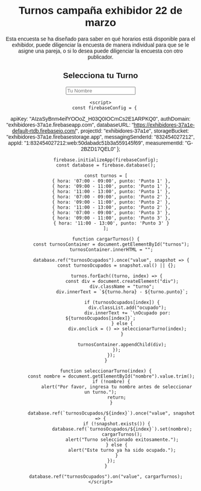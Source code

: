 # Turnos campaña exhibidor 22 de marzo 
Esta encuesta se ha diseñado para saber en qué horarios está disponible para el exhibidor, puede diligenciar la encuesta de manera individual para que se le asigne una pareja, o si lo desea puede diligenciar la encuesta con otro publicador. 

<html lang="es">
<head>
    <meta charset="UTF-8">
    <meta name="viewport" content="width=device-width, initial-scale=1.0">
    <title>Selecciona tu Turno</title>
    <script src="https://www.gstatic.com/firebasejs/9.6.1/firebase-app.js"></script>
    <script src="https://www.gstatic.com/firebasejs/9.6.1/firebase-database.js"></script>
    <style>
        body { font-family: Arial, sans-serif; text-align: center; }
        .turno { margin: 10px; padding: 10px; border: 1px solid black; display: inline-block; cursor: pointer; }
        .ocupado { background-color: lightgray; cursor: not-allowed; }
    </style>
</head>
<body>
    <h2>Selecciona tu Turno</h2>
    <input type="text" id="nombre" placeholder="Tu Nombre" required>
    <div id="turnos"></div>

    <script>
       const firebaseConfig = {
  apiKey: "AIzaSyBnm4eifYOOoZ_H03Q0IOCmCs2E1ARPKQ0",
  authDomain: "exhibidores-37a1e.firebaseapp.com",
  databaseURL: "https://exhibidores-37a1e-default-rtdb.firebaseio.com/",
  projectId: "exhibidores-37a1e",
  storageBucket: "exhibidores-37a1e.firebasestorage.app",
  messagingSenderId: "832454027212",
  appId: "1:832454027212:web:50dabadc51b3a559145f69",
  measurementId: "G-2BZD17QEL0"
};

        
        firebase.initializeApp(firebaseConfig);
        const database = firebase.database();

        const turnos = [
            { hora: '07:00 - 09:00', punto: 'Punto 1' },
            { hora: '09:00 - 11:00', punto: 'Punto 1' },
            { hora: '11:00 - 13:00', punto: 'Punto 1' },
            { hora: '07:00 - 09:00', punto: 'Punto 2' },
            { hora: '09:00 - 11:00', punto: 'Punto 2' },
            { hora: '11:00 - 13:00', punto: 'Punto 2' },
            { hora: '07:00 - 09:00', punto: 'Punto 3' },
            { hora: '09:00 - 11:00', punto: 'Punto 3' },
            { hora: '11:00 - 13:00', punto: 'Punto 3' }
        ];

        function cargarTurnos() {
            const turnosContainer = document.getElementById("turnos");
            turnosContainer.innerHTML = "";
            
            database.ref("turnosOcupados").once("value", snapshot => {
                const turnosOcupados = snapshot.val() || {};
                
                turnos.forEach((turno, index) => {
                    const div = document.createElement("div");
                    div.className = "turno";
                    div.innerText = `${turno.hora} - ${turno.punto}`;
                    
                    if (turnosOcupados[index]) {
                        div.classList.add("ocupado");
                        div.innerText += `\nOcupado por: ${turnosOcupados[index]}`;
                    } else {
                        div.onclick = () => seleccionarTurno(index);
                    }
                    
                    turnosContainer.appendChild(div);
                });
            });
        }

        function seleccionarTurno(index) {
            const nombre = document.getElementById("nombre").value.trim();
            if (!nombre) {
                alert("Por favor, ingresa tu nombre antes de seleccionar un turno.");
                return;
            }
            
            database.ref(`turnosOcupados/${index}`).once("value", snapshot => {
                if (!snapshot.exists()) {
                    database.ref(`turnosOcupados/${index}`).set(nombre);
                    cargarTurnos();
                    alert("Turno seleccionado exitosamente.");
                } else {
                    alert("Este turno ya ha sido ocupado.");
                }
            });
        }

        database.ref("turnosOcupados").on("value", cargarTurnos);
    </script>
</body>
</html>
